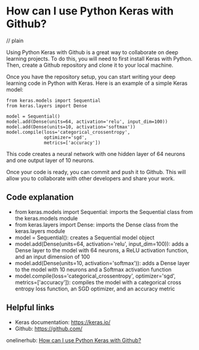 # How can I use Python Keras with Github?
// plain

Using Python Keras with Github is a great way to collaborate on deep learning projects. To do this, you will need to first install Keras with Python. Then, create a Github repository and clone it to your local machine.

Once you have the repository setup, you can start writing your deep learning code in Python with Keras. Here is an example of a simple Keras model:

```
from keras.models import Sequential
from keras.layers import Dense

model = Sequential()
model.add(Dense(units=64, activation='relu', input_dim=100))
model.add(Dense(units=10, activation='softmax'))
model.compile(loss='categorical_crossentropy',
              optimizer='sgd',
              metrics=['accuracy'])
```

This code creates a neural network with one hidden layer of 64 neurons and one output layer of 10 neurons.

Once your code is ready, you can commit and push it to Github. This will allow you to collaborate with other developers and share your work.

## Code explanation

- from keras.models import Sequential: imports the Sequential class from the keras.models module
- from keras.layers import Dense: imports the Dense class from the keras.layers module
- model = Sequential(): creates a Sequential model object
- model.add(Dense(units=64, activation='relu', input_dim=100)): adds a Dense layer to the model with 64 neurons, a ReLU activation function, and an input dimension of 100
- model.add(Dense(units=10, activation='softmax')): adds a Dense layer to the model with 10 neurons and a Softmax activation function
- model.compile(loss='categorical_crossentropy', optimizer='sgd', metrics=['accuracy']): compiles the model with a categorical cross entropy loss function, an SGD optimizer, and an accuracy metric

## Helpful links
- Keras documentation: https://keras.io/
- Github: https://github.com/

onelinerhub: [How can I use Python Keras with Github?](https://onelinerhub.com/python-keras/how-can-i-use-python-keras-with-github)